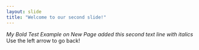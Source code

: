 ```yaml
---
layout: slide
title: "Welcome to our second slide!"
---
```

*My Bold Test Example on New Page*
_added this second text line with italics_
Use the left arrow to go back!
